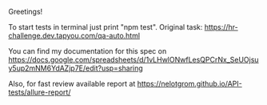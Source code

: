 Greetings!

To start tests in terminal just print "npm test".
Original task: https://hr-challenge.dev.tapyou.com/qa-auto.html

You can find my documentation for this spec on https://docs.google.com/spreadsheets/d/1vLHwlONwfLesQPCrNx_SeUOjsuy5up2mNM6YdAZjp7E/edit?usp=sharing

Also, for fast review available report at https://nelotgrom.github.io/API-tests/allure-report/

